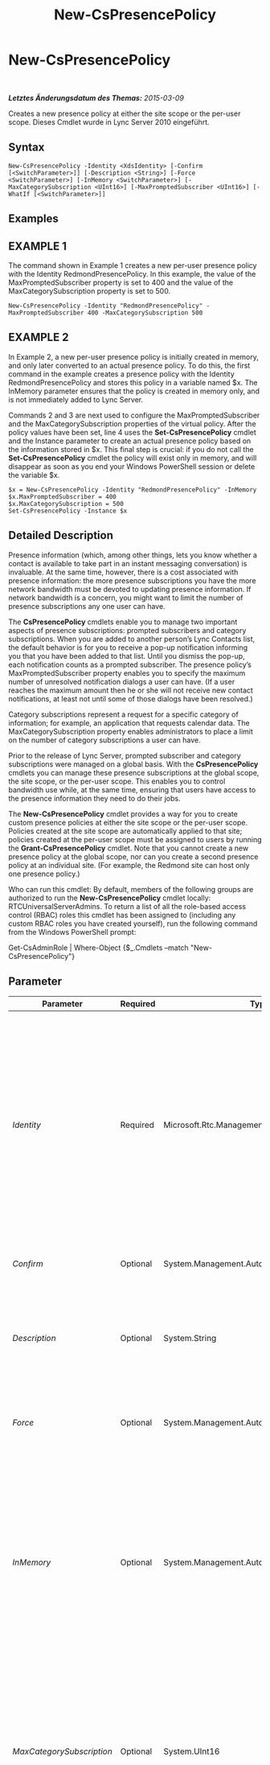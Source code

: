 ﻿---
title: New-CsPresencePolicy
TOCTitle: New-CsPresencePolicy
ms:assetid: a0b54f25-db48-4797-8f0e-0e826830217c
ms:mtpsurl: https://technet.microsoft.com/de-de/library/Gg412747(v=OCS.15)
ms:contentKeyID: 49294933
ms.date: 05/19/2016
mtps_version: v=OCS.15
ms.translationtype: HT
---

# New-CsPresencePolicy

 

_**Letztes Änderungsdatum des Themas:** 2015-03-09_

Creates a new presence policy at either the site scope or the per-user scope. Dieses Cmdlet wurde in Lync Server 2010 eingeführt.

## Syntax

    New-CsPresencePolicy -Identity <XdsIdentity> [-Confirm [<SwitchParameter>]] [-Description <String>] [-Force <SwitchParameter>] [-InMemory <SwitchParameter>] [-MaxCategorySubscription <UInt16>] [-MaxPromptedSubscriber <UInt16>] [-WhatIf [<SwitchParameter>]]

## Examples

## EXAMPLE 1

The command shown in Example 1 creates a new per-user presence policy with the Identity RedmondPresencePolicy. In this example, the value of the MaxPromptedSubscriber property is set to 400 and the value of the MaxCategorySubscription property is set to 500.

    New-CsPresencePolicy -Identity "RedmondPresencePolicy" -MaxPromptedSubscriber 400 -MaxCategorySubscription 500

## EXAMPLE 2

In Example 2, a new per-user presence policy is initially created in memory, and only later converted to an actual presence policy. To do this, the first command in the example creates a presence policy with the Identity RedmondPresencePolicy and stores this policy in a variable named $x. The InMemory parameter ensures that the policy is created in memory only, and is not immediately added to Lync Server.

Commands 2 and 3 are next used to configure the MaxPromptedSubscriber and the MaxCategorySubscription properties of the virtual policy. After the policy values have been set, line 4 uses the **Set-CsPresencePolicy** cmdlet and the Instance parameter to create an actual presence policy based on the information stored in $x. This final step is crucial: if you do not call the **Set-CsPresencePolicy** cmdlet the policy will exist only in memory, and will disappear as soon as you end your Windows PowerShell session or delete the variable $x.

    $x = New-CsPresencePolicy -Identity "RedmondPresencePolicy" -InMemory
    $x.MaxPromptedSubscriber = 400
    $x.MaxCategorySubscription = 500
    Set-CsPresencePolicy -Instance $x

## Detailed Description

Presence information (which, among other things, lets you know whether a contact is available to take part in an instant messaging conversation) is invaluable. At the same time, however, there is a cost associated with presence information: the more presence subscriptions you have the more network bandwidth must be devoted to updating presence information. If network bandwidth is a concern, you might want to limit the number of presence subscriptions any one user can have.

The **CsPresencePolicy** cmdlets enable you to manage two important aspects of presence subscriptions: prompted subscribers and category subscriptions. When you are added to another person’s Lync Contacts list, the default behavior is for you to receive a pop-up notification informing you that you have been added to that list. Until you dismiss the pop-up, each notification counts as a prompted subscriber. The presence policy’s MaxPromptedSubscriber property enables you to specify the maximum number of unresolved notification dialogs a user can have. (If a user reaches the maximum amount then he or she will not receive new contact notifications, at least not until some of those dialogs have been resolved.)

Category subscriptions represent a request for a specific category of information; for example, an application that requests calendar data. The MaxCategorySubscription property enables administrators to place a limit on the number of category subscriptions a user can have.

Prior to the release of Lync Server, prompted subscriber and category subscriptions were managed on a global basis. With the **CsPresencePolicy** cmdlets you can manage these presence subscriptions at the global scope, the site scope, or the per-user scope. This enables you to control bandwidth use while, at the same time, ensuring that users have access to the presence information they need to do their jobs.

The **New-CsPresencePolicy** cmdlet provides a way for you to create custom presence policies at either the site scope or the per-user scope. Policies created at the site scope are automatically applied to that site; policies created at the per-user scope must be assigned to users by running the **Grant-CsPresencePolicy** cmdlet. Note that you cannot create a new presence policy at the global scope, nor can you create a second presence policy at an individual site. (For example, the Redmond site can host only one presence policy.)

Who can run this cmdlet: By default, members of the following groups are authorized to run the **New-CsPresencePolicy** cmdlet locally: RTCUniversalServerAdmins. To return a list of all the role-based access control (RBAC) roles this cmdlet has been assigned to (including any custom RBAC roles you have created yourself), run the following command from the Windows PowerShell prompt:

Get-CsAdminRole | Where-Object {$\_.Cmdlets –match "New-CsPresencePolicy"}

## Parameter


<table>
<colgroup>
<col style="width: 25%" />
<col style="width: 25%" />
<col style="width: 25%" />
<col style="width: 25%" />
</colgroup>
<thead>
<tr class="header">
<th>Parameter</th>
<th>Required</th>
<th>Type</th>
<th>Description</th>
</tr>
</thead>
<tbody>
<tr class="odd">
<td><p><em>Identity</em></p></td>
<td><p>Required</p></td>
<td><p>Microsoft.Rtc.Management.Xds.XdsIdentity</p></td>
<td><p>Unique identifier for the new presence policy. To create a new per-user policy, use syntax similar to this: -Identity &quot;RedmondPresencePolicy&quot;. To create a new policy at the site scope, use syntax similar to this: -Identity &quot;site:Redmond&quot;.</p>
<p>Note that you cannot create a new presence policy at the global scope. In addition, your command will fail if the site in question already hosts a presence policy, or if you try to use the Identity of a per-user policy that already exists.</p></td>
</tr>
<tr class="even">
<td><p><em>Confirm</em></p></td>
<td><p>Optional</p></td>
<td><p>System.Management.Automation.SwitchParameter</p></td>
<td><p>Fordert Sie vor der Ausführung des Befehls zum Bestätigen auf.</p></td>
</tr>
<tr class="odd">
<td><p><em>Description</em></p></td>
<td><p>Optional</p></td>
<td><p>System.String</p></td>
<td><p>Enables administrators to provide additional text to accompany a presence policy. For example, the Description might include information about the users the policy should be assigned to.</p></td>
</tr>
<tr class="even">
<td><p><em>Force</em></p></td>
<td><p>Optional</p></td>
<td><p>System.Management.Automation.SwitchParameter</p></td>
<td><p>Suppresses the display of any non-fatal error message that might occur when running the command.</p></td>
</tr>
<tr class="odd">
<td><p><em>InMemory</em></p></td>
<td><p>Optional</p></td>
<td><p>System.Management.Automation.SwitchParameter</p></td>
<td><p>Erstellt einen Objektverweis ohne einen Commit für das Objekt auszuführen und die Änderungen dadurch dauerhaft zu speichern. Wenn Sie die Ausgabe des mit diesem Parameter aufgerufenen Cmdlet einer Variablen zuweisen, können Sie die Eigenschaften des Objektverweises ändern und anschließend einen Commit für diese Änderungen ausführen, indem Sie das entsprechende Cmdlet vom Typ &quot;Set-&quot; aufrufen.</p></td>
</tr>
<tr class="even">
<td><p><em>MaxCategorySubscription</em></p></td>
<td><p>Optional</p></td>
<td><p>System.UInt16</p></td>
<td><p>The maximum number of category subscriptions allowed at any one time. A category subscription represents a request for a specific category of information; for example, an application that requests calendar data.</p>
<p>MaxCategorySubscription can be set to any integer value between 0 and 3000; the default value is 1000.</p></td>
</tr>
<tr class="odd">
<td><p><em>MaxPromptedSubscriber</em></p></td>
<td><p>Optional</p></td>
<td><p>System.UInt16</p></td>
<td><p>The maximum number of promoted subscribers a user can have at any one time. By default, any time you are added to another user’s Contacts list a notification dialog appears on screen informing you of this fact, and giving you the chance to do such things as add the person to your own Contacts list or block the person from viewing your presence. Until you take action and dismiss the dialog box, each notification counts as a prompted subscriber.</p>
<p>MaxPromptedSubscriber can be set to any integer value between 0 and 600, inclusive; the default value is 200. If you set this value to 0, users will not receive any notifications when they are added to another user’s Contacts list.</p></td>
</tr>
<tr class="even">
<td><p><em>WhatIf</em></p></td>
<td><p>Optional</p></td>
<td><p>System.Management.Automation.SwitchParameter</p></td>
<td><p>Beschreibt die Auswirkungen einer Ausführung des Befehls, ohne den Befehl tatsächlich auszuführen.</p></td>
</tr>
</tbody>
</table>


## Input Types

None. The **New-CsPresencePolicy** cmdlet does not accept pipelined input.

## Return Types

The **New-CsPresencePolicy** cmdlet creates new instances of the Microsoft.Rtc.Management.WritableConfig.Policy.Presence.PresencePolicy object.

## Siehe auch

#### Weitere Ressourcen

[Get-CsPresencePolicy](get-cspresencepolicy.md)  
[Grant-CsPresencePolicy](grant-cspresencepolicy.md)  
[Remove-CsPresencePolicy](remove-cspresencepolicy.md)  
[Set-CsPresencePolicy](set-cspresencepolicy.md)

